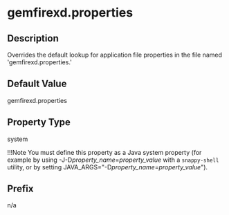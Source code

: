 # gemfirexd.properties

## Description

Overrides the default lookup for application file properties in the file named 'gemfirexd.properties.'

## Default Value

gemfirexd.properties

## Property Type

system

!!!Note 
	You must define this property as a Java system property (for example by using -J-D*property\_name*=*property\_value* with a `snappy-shell` utility, or by setting JAVA\_ARGS="-D*property\_name*=*property\_value*").</p>

## Prefix

n/a
